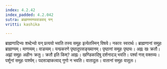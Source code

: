 ```yaml
---
index: 4.2.42
index_padded: 4.2.042
sutra: ब्राह्मणमाणववाडवाद् यन्
vritti: kashika

---
```

ब्राह्मणादिभ्यः शब्देभ्यो यन् प्रत्ययो भवति तस्य समूहः इत्येतस्मिन् विषये। नकारः स्वरार्थः। ब्राह्मणानां समूहः ब्राह्मण्यम्। माणव्यम्। वाडव्यम्। यन्प्रकरणे पृष्ठादुपसङ्ख्यानम्। पृष्ठानां समूहः पृष्ठ्यः। अह्नः खः क्रतौ। अह्णां समूहः अहीनः क्रतुः। क्रतौ इति किम्? आह्नः। खण्डिकादिषु दर्शनादञ् भवति। पर्श्वा णस् वक्तव्यः। पर्शूनां समूहः पार्श्वम्। पदसञ्ज्ञकत्वाद् गुणो न भवति। वातादूलः। वातानां समूहः वातूलः।